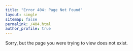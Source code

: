 ```yaml
---
title: "Error 404: Page Not Found"
layout: single
sitemap: false
permalink: /404.html
author_profile: true
---
```


Sorry, but the page you were trying to view does not exist.
